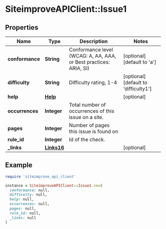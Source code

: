 # SiteimproveAPIClient::Issue1

## Properties

| Name | Type | Description | Notes |
| ---- | ---- | ----------- | ----- |
| **conformance** | **String** | Conformance level (WCAG: A, AA, AAA, or Best practices: ARIA, SI) | [optional][default to &#39;a&#39;] |
| **difficulty** | **String** | Difficulty rating, 1-4 | [optional][default to &#39;difficulty1&#39;] |
| **help** | [**Help**](Help.md) |  | [optional] |
| **occurrences** | **Integer** | Total number of occurrences of this issue on a site. |  |
| **pages** | **Integer** | Number of pages this issue is found on |  |
| **rule_id** | **Integer** | Id of the check. |  |
| **_links** | [**Links16**](Links16.md) |  | [optional] |

## Example

```ruby
require 'siteimprove_api_client'

instance = SiteimproveAPIClient::Issue1.new(
  conformance: null,
  difficulty: null,
  help: null,
  occurrences: null,
  pages: null,
  rule_id: null,
  _links: null
)
```

